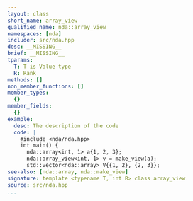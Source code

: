 ```yaml
---
layout: class
short_name: array_view
qualified_name: nda::array_view
namespaces: [nda]
includer: src/nda.hpp
desc: __MISSING__
brief: __MISSING__
tparams:
  T: T is Value type
  R: Rank
methods: []
non_member_functions: []
member_types:
  {}
member_fields:
  {}
example:
  desc: The description of the code
  code: |
    #include <nda/nda.hpp>
    int main() {
      nda::array<int, 1> a{1, 2, 3};
      nda::array_view<int, 1> v = make_view(a);
      std::vector<nda::array> V{{1, 2}, {2, 3}};
see-also: [nda::array, nda::make_view]
signature: template <typename T, int R> class array_view
source: src/nda.hpp
...
```

